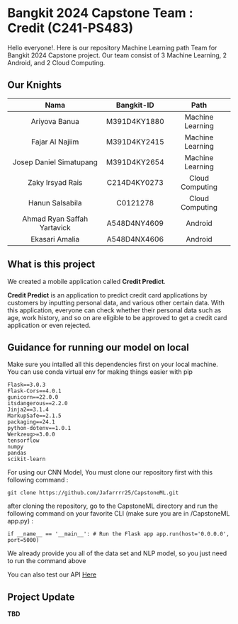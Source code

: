 # Bangkit 2024 Capstone Team : Credit (C241-PS483)

Hello everyone!. Here is our repository Machine Learning path Team for Bangkit 2024 Capstone project. Our team consist of 3 Machine Learning, 2 Android, and 2 Cloud Computing.

## Our Knights

|            Nama             |  Bangkit-ID  |       Path       |
| :-------------------------: | :----------: | :--------------: |
|        Ariyova Banua        | M391D4KY1880 | Machine Learning |
|       Fajar Al Najiim       | M391D4KY2415 | Machine Learning |
|   Josep Daniel Simatupang   | M391D4KY2654 | Machine Learning |
|      Zaky Irsyad Rais       | C214D4KY0273 | Cloud Computing  |
|       Hanun Salsabila       |   C0121278   | Cloud Computing  |
| Ahmad Ryan Saffah Yartavick | A548D4NY4609 |     Android      |
|       Ekasari Amalia        | A548D4NX4606 |     Android      |

## What is this project

We created a mobile application called **Credit Predict**.

**Credit Predict** is an application to predict credit card applications by customers by inputting personal data, and various other certain data. With this application, everyone can check whether their personal data such as age, work history, and so on are eligible to be approved to get a credit card application or even rejected.

## Guidance for running our model on local

Make sure you intalled all this dependencies first on your local machine. You can use conda virtual env for making things easier with pip

```text
Flask==3.0.3
Flask-Cors==4.0.1
gunicorn==22.0.0
itsdangerous==2.2.0
Jinja2==3.1.4
MarkupSafe==2.1.5
packaging==24.1
python-dotenv==1.0.1
Werkzeug>=3.0.0
tensorflow
numpy
pandas
scikit-learn
```

For using our CNN Model, You must clone our repository first with this following command :

`git clone https://github.com/Jafarrrr25/CapstoneML.git`

after cloning the repository, go to the CapstoneML directory and run the following command on your favorite CLI (make sure you are in /CapstoneML app.py) :

`if __name__ == '__main__':
    # Run the Flask app
    app.run(host='0.0.0.0', port=5000)`

We already provide you all of the data set and NLP model, so you just need to run the command above

You can also test our API [Here](https://creditapp-64tbubeb5q-et.a.run.app/predict)

## Project Update

**TBD**
